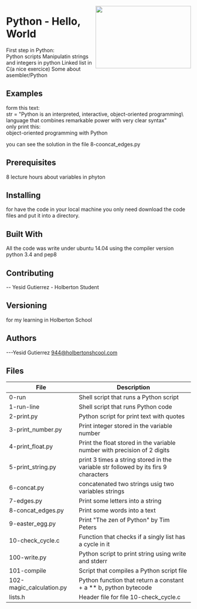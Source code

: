 <p>
<img width="260" height="170" src="https://davidjohncoleman.com/wp-djc/wp-content/uploads/2017/06/HBTN-Borderless-CMYK-Logo-Vertical-Color-Black@1200ppi-300x236.png" align="right" >
</p>





# Python - Hello, World
First step in Python:                                                          
Python scripts
Manipulatin strings and integers in python
Linked list in C(a nice exercice)
Some about asembler/Python                                                      
## Examples                                                                     
form this text:                                                                 
str = "Python is an interpreted, interactive, object-oriented programming\      
 language that combines remarkable power with very clear syntax"                
only print this:                                                                
object-oriented programming with Python                                         
                                                                                
you can see the solution in the file 8-cooncat_edges.py                         

## Prerequisites
8 lecture hours about variables in phyton                                       
## Installing

for have the code in your local machine you only need download the code files and put it into a directory.
## Built With

All the code was write under ubuntu 14.04 using the compiler version            
python 3.4 and pep8                                                             

## Contributing

-- Yesid Gutierrez - Holberton Student                                          

## Versioning
for my learning in Holberton School

## Authors

---Yesid Gutierrez  944@holbertonshcool.com                                    
                                                                               
## Files

|         File            |             Description                  |
| ------------------------| ---------------------------------------- |
|0-run                    | Shell script that runs a Python script |
|1-run-line               | Shell script that runs Python code|
|2-print.py               | Python script for print text with quotes |
|3-print_number.py        | Print integer stored in the variable number|
|4-print_float.py         | Print the float stored in the variable number with precision of 2 digits|
|5-print_string.py        | print 3 times a string stored in the variable str followed by its firs 9 characters|
|6-concat.py              | concatenated two strings usig two variables strings|
|7-edges.py               | Print some letters into a string |
|8-concat_edges.py        | Print some words into a text|
|9-easter_egg.py          | Print "The zen of Python" by Tim Peters|
|10-check_cycle.c         | Function that checks if a singly list has a cycle in it|
|100-write.py             | Python script to print string using write and stderr|
|101-compile              | Script that compiles a Python script file|
|102-magic_calculation.py | Python function that return a constant + a ** b, python bytecode|
|lists.h                  | Header file for file 10-check_cycle.c|